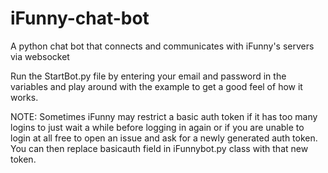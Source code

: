 # iFunny-chat-bot
A python chat bot that connects and communicates with iFunny's servers via websocket

Run the StartBot.py file by entering your email and password in the variables and play around with the example to get a good feel of how it works.

NOTE: Sometimes iFunny may restrict a basic auth token if it has too many logins to just wait a while before logging in again or if you are unable to login at all free to open an issue and ask for a newly generated auth token. You can then replace basicauth field in iFunnybot.py class with that new token.
